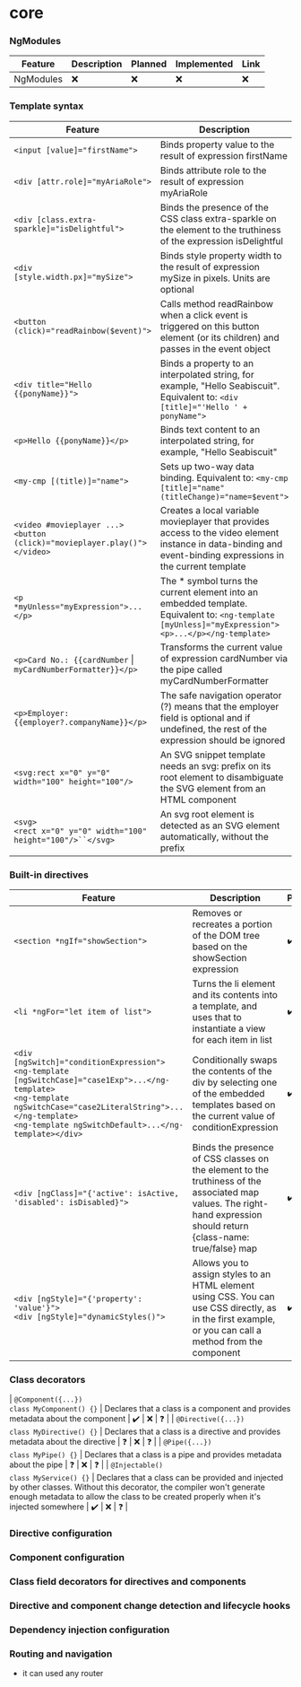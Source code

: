 # core

### NgModules
| Feature | Description | Planned | Implemented | Link |
| --- | ---| --- | --- | --- |
| NgModules | :x: | :x: | :x: | :x: |

### Template syntax
| Feature | Description | Planned | Implemented | Link |
| --- | ---| --- | --- | --- |
| `<input [value]="firstName">` | Binds property value to the result of expression firstName | :heavy_check_mark: | :x: | :question: |
| `<div [attr.role]="myAriaRole">` | Binds attribute role to the result of expression myAriaRole | :heavy_check_mark: | :x: | :question: |
| `<div [class.extra-sparkle]="isDelightful">` | Binds the presence of the CSS class extra-sparkle on the element to the truthiness of the expression isDelightful | :heavy_check_mark: | :x: | :question: |
| `<div [style.width.px]="mySize">` | Binds style property width to the result of expression mySize in pixels. Units are optional | :heavy_check_mark: | :x: | :question: |
| `<button (click)="readRainbow($event)">` | Calls method readRainbow when a click event is triggered on this button element (or its children) and passes in the event object | :heavy_check_mark: | :x: | :question: |
| `<div title="Hello {{ponyName}}">` | Binds a property to an interpolated string, for example, "Hello Seabiscuit". Equivalent to: `<div [title]="'Hello ' + ponyName">` | :heavy_check_mark: | :x: | :question: |
| `<p>Hello {{ponyName}}</p>` | Binds text content to an interpolated string, for example, "Hello Seabiscuit" | :heavy_check_mark: | :x: | :question: |
| `<my-cmp [(title)]="name">` | Sets up two-way data binding. Equivalent to: `<my-cmp [title]="name" (titleChange)="name=$event">` | :heavy_check_mark: | :x: | :question: |
| `<video #movieplayer ...>`<br/>`<button (click)="movieplayer.play()">`<br/>`</video>` | Creates a local variable movieplayer that provides access to the video element instance in data-binding and event-binding expressions in the current template | :heavy_check_mark: | :x: | :question: |
| `<p *myUnless="myExpression">...</p>` | The * symbol turns the current element into an embedded template. Equivalent to: `<ng-template [myUnless]="myExpression"><p>...</p></ng-template>` | :heavy_check_mark: | :x: | :question: |
| `<p>Card No.: {{cardNumber` &#124; `myCardNumberFormatter}}</p>` | Transforms the current value of expression cardNumber via the pipe called myCardNumberFormatter | :heavy_check_mark: | :x: | :question: |
| `<p>Employer: {{employer?.companyName}}</p>` | The safe navigation operator (?) means that the employer field is optional and if undefined, the rest of the expression should be ignored | :heavy_check_mark: | :x: | :question: |
| `<svg:rect x="0" y="0" width="100" height="100"/>` | An SVG snippet template needs an svg: prefix on its root element to disambiguate the SVG element from an HTML component | :question: | :x: | :question: |
| `<svg>`<br/>`<rect x="0" y="0" width="100" height="100"/>``</svg>` | An svg root element is detected as an SVG element automatically, without the prefix | :question: | :x: | :question: |

### Built-in directives
| Feature | Description | Planned | Implemented | Link |
| --- | ---| --- | --- | --- |
| `<section *ngIf="showSection">` | Removes or recreates a portion of the DOM tree based on the showSection expression | :heavy_check_mark: | :x: | :question: |
| `<li *ngFor="let item of list">` | Turns the li element and its contents into a template, and uses that to instantiate a view for each item in list | :heavy_check_mark: | :x: | :question: |
| `<div [ngSwitch]="conditionExpression">`<br />`<ng-template [ngSwitchCase]="case1Exp">...</ng-template>`</br>`<ng-template ngSwitchCase="case2LiteralString">...</ng-template>`<br/>`<ng-template ngSwitchDefault>...</ng-template></div>` | Conditionally swaps the contents of the div by selecting one of the embedded templates based on the current value of conditionExpression | :heavy_check_mark: | :x: | :question: |
| `<div [ngClass]="{'active': isActive, 'disabled': isDisabled}">` | Binds the presence of CSS classes on the element to the truthiness of the associated map values. The right-hand expression should return {class-name: true/false} map | :heavy_check_mark: | :x: | :question: |
| `<div [ngStyle]="{'property': 'value'}">`<br/>`<div [ngStyle]="dynamicStyles()">` | Allows you to assign styles to an HTML element using CSS. You can use CSS directly, as in the first example, or you can call a method from the component | :heavy_check_mark: | :x: | :question: |

### Class decorators
| `@Component({...})`<br/>`class MyComponent() {}` | Declares that a class is a component and provides metadata about the component | :heavy_check_mark: | :x: | :question: |
| `@Directive({...})`<br/>`class MyDirective() {}` | Declares that a class is a directive and provides metadata about the directive | :question: | :x: | :question: |
| `@Pipe({...})`<br/>`class MyPipe() {}` | Declares that a class is a pipe and provides metadata about the pipe | :question: | :x: | :question: |
| `@Injectable()`<br/>`class MyService() {}` | Declares that a class can be provided and injected by other classes. Without this decorator, the compiler won't generate enough metadata to allow the class to be created properly when it's injected somewhere | :heavy_check_mark: | :x: | :question: |

### Directive configuration

### Component configuration

### Class field decorators for directives and components

### Directive and component change detection and lifecycle hooks

### Dependency injection configuration

### Routing and navigation
- it can used any router

